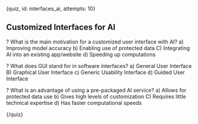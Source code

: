 
{quiz, id: interfaces_ai, attempts: 10}

## Customized Interfaces for AI

? What is the main motivation for a customized user interface with AI?
a) Improving model accuracy
b) Enabling use of protected data
C) Integrating AI into an existing app/website
d) Speeding up computations

? What does GUI stand for in software interfaces?
a) General User Interface
B) Graphical User Interface
c) Generic Usability Interface
d) Guided User Interface

? What is an advantage of using a pre-packaged AI service?
a) Allows for protected data use
b) Gives high levels of customization
C) Requires little technical expertise
d) Has faster computational speeds

{/quiz}
